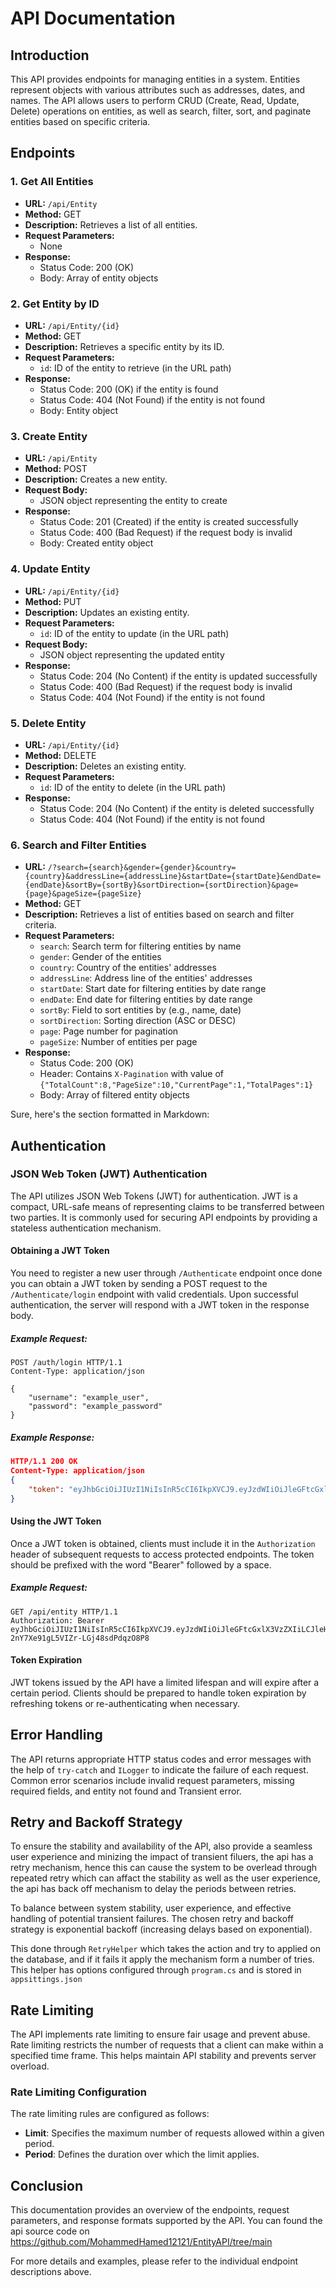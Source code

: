 

# API Documentation

## Introduction

This API provides endpoints for managing entities in a system. Entities represent objects with various attributes such as addresses, dates, and names. The API allows users to perform CRUD (Create, Read, Update, Delete) operations on entities, as well as search, filter, sort, and paginate entities based on specific criteria.

## Endpoints

### 1. Get All Entities

- **URL:** `/api/Entity`
- **Method:** GET
- **Description:** Retrieves a list of all entities.
- **Request Parameters:**
    - None
- **Response:**
    - Status Code: 200 (OK)
    - Body: Array of entity objects

### 2. Get Entity by ID

- **URL:** `/api/Entity/{id}`
- **Method:** GET
- **Description:** Retrieves a specific entity by its ID.
- **Request Parameters:**
    - `id`: ID of the entity to retrieve (in the URL path)
- **Response:**
    - Status Code: 200 (OK) if the entity is found
    - Status Code: 404 (Not Found) if the entity is not found
    - Body: Entity object

### 3. Create Entity

- **URL:** `/api/Entity`
- **Method:** POST
- **Description:** Creates a new entity.
- **Request Body:**
    - JSON object representing the entity to create
- **Response:**
    - Status Code: 201 (Created) if the entity is created successfully
    - Status Code: 400 (Bad Request) if the request body is invalid
    - Body: Created entity object

### 4. Update Entity

- **URL:** `/api/Entity/{id}`
- **Method:** PUT
- **Description:** Updates an existing entity.
- **Request Parameters:**
    - `id`: ID of the entity to update (in the URL path)
- **Request Body:**
    - JSON object representing the updated entity
- **Response:**
    - Status Code: 204 (No Content) if the entity is updated successfully
    - Status Code: 400 (Bad Request) if the request body is invalid
    - Status Code: 404 (Not Found) if the entity is not found

### 5. Delete Entity

- **URL:** `/api/Entity/{id}`
- **Method:** DELETE
- **Description:** Deletes an existing entity.
- **Request Parameters:**
    - `id`: ID of the entity to delete (in the URL path)
- **Response:**
    - Status Code: 204 (No Content) if the entity is deleted successfully
    - Status Code: 404 (Not Found) if the entity is not found

### 6. Search and Filter Entities

- **URL:** `/?search={search}&gender={gender}&country={country}&addressLine={addressLine}&startDate={startDate}&endDate={endDate}&sortBy={sortBy}&sortDirection={sortDirection}&page={page}&pageSize={pageSize}`
- **Method:** GET
- **Description:** Retrieves a list of entities based on search and filter criteria.
- **Request Parameters:**
    - `search`: Search term for filtering entities by name
    - `gender`: Gender of the entities
    - `country`: Country of the entities' addresses
    - `addressLine`: Address line of the entities' addresses
    - `startDate`: Start date for filtering entities by date range
    - `endDate`: End date for filtering entities by date range
    - `sortBy`: Field to sort entities by (e.g., name, date)
    - `sortDirection`: Sorting direction (ASC or DESC)
    - `page`: Page number for pagination
    - `pageSize`: Number of entities per page
- **Response:**
    - Status Code: 200 (OK)
    - Header: Contains `X-Pagination` with value of `{"TotalCount":8,"PageSize":10,"CurrentPage":1,"TotalPages":1}`
    - Body: Array of filtered entity objects

Sure, here's the section formatted in Markdown:

## Authentication

### JSON Web Token (JWT) Authentication

The API utilizes JSON Web Tokens (JWT) for authentication. JWT is a compact, URL-safe means of representing claims to be transferred between two parties. It is commonly used for securing API endpoints by providing a stateless authentication mechanism.

#### Obtaining a JWT Token
You need to register a new user through `/Authenticate` endpoint once done you can obtain a JWT token by sending a POST request to the `/Authenticate/login` endpoint with valid credentials. Upon successful authentication, the server will respond with a JWT token in the response body.

##### Example Request:

```http
POST /auth/login HTTP/1.1
Content-Type: application/json

{
    "username": "example_user",
    "password": "example_password"
}
```

##### Example Response:

```json
HTTP/1.1 200 OK
Content-Type: application/json
{
    "token": "eyJhbGciOiJIUzI1NiIsInR5cCI6IkpXVCJ9.eyJzdWIiOiJleGFtcGxlX3VzZXIiLCJleHAiOjE2NDkzOTkxOTYsImlzcyI6Imh0dHBzOi8vYXV0aC5leGFtcGxlLmNvbSIsImlhdCI6MTY0OTM5NTU5Nn0.T2O2C1hIzZ9-2nY7Xe91gL5VIZr-LGj48sdPdqzO8P8"
}
```

#### Using the JWT Token

Once a JWT token is obtained, clients must include it in the `Authorization` header of subsequent requests to access protected endpoints. The token should be prefixed with the word "Bearer" followed by a space.

##### Example Request:

```http
GET /api/entity HTTP/1.1
Authorization: Bearer eyJhbGciOiJIUzI1NiIsInR5cCI6IkpXVCJ9.eyJzdWIiOiJleGFtcGxlX3VzZXIiLCJleHAiOjE2NDkzOTkxOTYsImlzcyI6Imh0dHBzOi8vYXV0aC5leGFtcGxlLmNvbSIsImlhdCI6MTY0OTM5NTU5Nn0.T2O2C1hIzZ9-2nY7Xe91gL5VIZr-LGj48sdPdqzO8P8
```

#### Token Expiration

JWT tokens issued by the API have a limited lifespan and will expire after a certain period. Clients should be prepared to handle token expiration by refreshing tokens or re-authenticating when necessary.    

## Error Handling

The API returns appropriate HTTP status codes and error messages with the help of `try-catch` and `ILogger` to indicate the failure of each request. Common error scenarios include invalid request parameters, missing required fields, and entity not found and Transient error.

## Retry and Backoff Strategy 
To ensure the stability and availability of the API, also provide a seamless user experience and minizing the impact of transient filuers, the api has a retry mechanism, hence this can cause the system to be overlead through repeated retry which can affact the stability as well as the user experience, the api has back off mechanism to delay the periods between retries.

To balance between system stability, user experience, and effective handling of potential transient failures. The chosen retry and backoff strategy is exponential backoff (increasing delays based on exponential).

This done through `RetryHelper` which takes the action and try to applied on the database, and if it fails it apply the mechanism form a number of tries.
This helper has options configured through `program.cs` and is stored in `appsittings.json`


## Rate Limiting

The API implements rate limiting to ensure fair usage and prevent abuse. Rate limiting restricts the number of requests that a client can make within a specified time frame. This helps maintain API stability and prevents server overload.

### Rate Limiting Configuration

The rate limiting rules are configured as follows:

- **Limit**: Specifies the maximum number of requests allowed within a given period.
- **Period**: Defines the duration over which the limit applies.
## Conclusion

This documentation provides an overview of the endpoints, request parameters, and response formats supported by the API. You can found the api source code on https://github.com/MohammedHamed12121/EntityAPI/tree/main

For more details and examples, please refer to the individual endpoint descriptions above.
